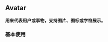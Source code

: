 ## Avatar

**用来代表用户或事物，支持图片、图标或字符展示。**

### 基本使用

<code src="./../../demo/avatar/normal-usage.demo.tsx" />
